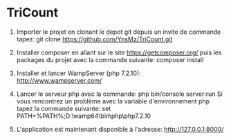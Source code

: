 # TriCount

1) Importer le projet en clonant le depot git depuis un invite de commande tapez: git clone https://github.com/YnsMz/TriCount.git
  
2) Installer composer en allant sur le site https://getcomposer.org/ puis les packages du projet avec la commande suivante: composer install

3) Installer et lancer WampServer (php 7.2.10): http://www.wampserver.com/

4) Lancer le serveur php avec la commande: php bin/console server:run
   Si vous rencontrez un problème avec la variable d'environnement php tapez la commande suivante: set PATH=%PATH%;D:\wamp64\bin\php\php7.2.10

5) L'application est maintenant disponible à l'adresse: http://127.0.0.1:8000/
